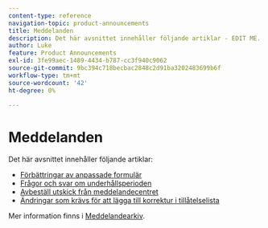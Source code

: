 ```yaml
---
content-type: reference
navigation-topic: product-announcements
title: Meddelanden
description: Det här avsnittet innehåller följande artiklar - EDIT ME.
author: Luke
feature: Product Announcements
exl-id: 3fe99aec-1489-4434-b787-cc3f940c9062
source-git-commit: 9bc394c718becbac2848c2d91ba3202483699b6f
workflow-type: tm+mt
source-wordcount: '42'
ht-degree: 0%

---
```


# Meddelanden

Det här avsnittet innehåller följande artiklar:

* [Förbättringar av anpassade formulär](../../product-announcements/announcements/custom-form-enhancements.md)
* [Frågor och svar om underhållsperioden](../../product-announcements/announcements/maintenance-window-faq.md)
* [Avbeställ utskick från meddelandecentret](unsubscribe-from-ac-messages.md)
* [Ändringar som krävs för att lägga till korrektur i tillåtelselista](proofhq-domain-change-workfront.md)



Mer information finns i [Meddelandearkiv](announcement-archive/announcement-archive.md).

